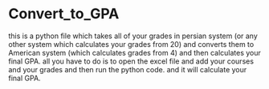 # Convert_to_GPA
this is a python file which takes all of your grades in persian system (or any other system which calculates your grades from 20) and converts them to American system (which calculates grades from 4)
and then calculates your final GPA.
all you have to do is to open the excel file and add your courses and your grades and then run the python code. and it will calculate your final GPA.
